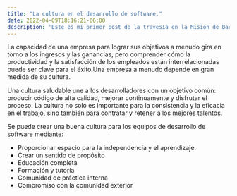 ```yaml
---
title: "La cultura en el desarrollo de software."
date: 2022-04-09T18:16:21-06:00
description: 'Este es mi primer post de la travesía en la Misión de Backend con Node JS de Launch X.'
---
```


La capacidad de una empresa para lograr sus objetivos a menudo gira en torno a los ingresos y las ganancias, pero comprender cómo la productividad y la satisfacción de los empleados están interrelacionadas puede ser clave para el éxito.Una empresa a menudo depende en gran medida de su cultura.

Una cultura saludable une a los desarrolladores con un objetivo común: producir código de alta calidad, mejorar continuamente y disfrutar el proceso. La cultura no solo es importante para la consistencia y la eficacia en el trabajo, sino también para contratar y retener a los mejores talentos.

Se puede crear una buena cultura para los equipos de desarrollo de software mediante:
- Proporcionar espacio para la independencia y el aprendizaje.
- Crear un sentido de propósito
- Educación completa
- Formación y tutoría
- Comunidad de práctica interna
- Compromiso con la comunidad exterior
